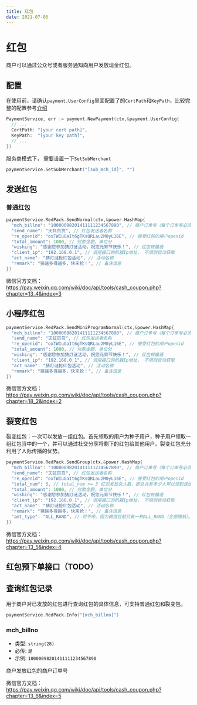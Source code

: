 ```yaml
---
title: 红包
date: 2021-07-06
---
```


# 红包

商户可以通过公众号或者服务通知向用户发放现金红包。



## 配置

在使用前，请确认`payment.UserConfig`里面配置了的`CertPath`和`KeyPath`，比较完整的配置参考[介绍](./index)

``` go
PaymentService, err := payment.NewPayment(ctx,&payment.UserConfig{
  // ...
  CertPath: "[your cert path]",
  KeyPath:  "[your key path]",
  // ...
})
```

服务商模式下， 需要设置一下`SetSubMerchant`

``` go
paymentService.SetSubMerchant("[sub_mch_id]", "") 
```

## 发送红包

### 普通红包

```go
paymentService.RedPack.SendNormal(ctx,&power.HashMap{
  "mch_billno": "10000098201411111234567890", // 商户订单号（每个订单号必须唯一）接口根据商户订单号支持重入，如出现超时可再调用。
  "send_name": "天虹百货", // 红包发送者名称
  "re_openid": "oxTWIuGaIt6gTKsQRLau2M0yL16E", // 接受红包的用户openid
  "total_amount": 1000, // 付款金额，单位分
  "wishing": "感谢您参加猜灯谜活动，祝您元宵节快乐！", // 红包祝福语
  "client_ip": "192.168.0.1", // 调用接口的机器Ip地址， 不填则自动获取
  "act_name": "猜灯谜抢红包活动", // 活动名称
  "remark": "猜越多得越多，快来抢！", // 备注信息
})
```

微信官方文档：https://pay.weixin.qq.com/wiki/doc/api/tools/cash_coupon.php?chapter=13_4&index=3





## 小程序红包

``` go
paymentService.RedPack.SendMiniProgramNormal(ctx,&power.HashMap{
  "mch_billno": "10000098201411111234567890", // 商户订单号（每个订单号必须唯一）接口根据商户订单号支持重入，如出现超时可再调用。
  "send_name": "天虹百货", // 红包发送者名称
  "re_openid": "oxTWIuGaIt6gTKsQRLau2M0yL16E", // 接受红包的用户openid
  "total_amount": 1000, // 付款金额，单位分
  "wishing": "感谢您参加猜灯谜活动，祝您元宵节快乐！", // 红包祝福语
  "client_ip": "192.168.0.1", // 调用接口的机器Ip地址， 不填则自动获取
  "act_name": "猜灯谜抢红包活动", // 活动名称
  "remark": "猜越多得越多，快来抢！", // 备注信息
})
```

微信官方文档： https://pay.weixin.qq.com/wiki/doc/api/tools/cash_coupon.php?chapter=18_2&index=2



## 裂变红包

裂变红包：一次可以发放一组红包。首先领取的用户为种子用户，种子用户领取一组红包当中的一个，并可以通过社交分享将剩下的红包给其他用户。裂变红包充分利用了人际传播的优势。

``` go
paymentService.RedPack.SendGroup(ctx,&power.HashMap{
  "mch_billno": "10000098201411111234567890", // 商户订单号（每个订单号必须唯一）接口根据商户订单号支持重入，如出现超时可再调用。
  "send_name": "天虹百货", // 红包发送者名称
  "re_openid": "oxTWIuGaIt6gTKsQRLau2M0yL16E", // 接受红包的用户openid
  "total_num": 3, // total_num >= 3 红包发放总人数，即总共有多少人可以领到该组红包。
  "total_amount": 1000, // 付款金额，单位分
  "wishing": "感谢您参加猜灯谜活动，祝您元宵节快乐！", // 红包祝福语
  "client_ip": "192.168.0.1", // 调用接口的机器Ip地址， 不填则自动获取
  "act_name": "猜灯谜抢红包活动", // 活动名称
  "remark": "猜越多得越多，快来抢！", // 备注信息
  "amt_type": "ALL_RAND", // 可不传。因为微信目前只有一种ALL_RAND（全部随机）。
})
```

微信官方文档：https://pay.weixin.qq.com/wiki/doc/api/tools/cash_coupon.php?chapter=13_5&index=4



##  红包预下单接口（TODO）



## 查询红包记录

用于商户对已发放的红包进行查询红包的具体信息，可支持普通红包和裂变包。

``` go
paymentService.RedPack.Info("[mch_billno]")
```

### mch_billno

- 类型: `string(28)`
- 必传: `是`
- 示例: `10000098201411111234567890` 

商户发放红包的商户订单号

微信官方文档：https://pay.weixin.qq.com/wiki/doc/api/tools/cash_coupon.php?chapter=13_6&index=5

